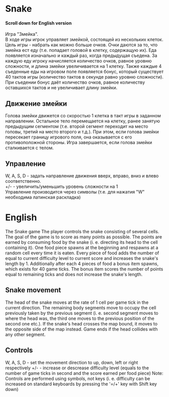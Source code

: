 ﻿# Snake
#### Scroll down for English version

Игра "Змейка".  
В ходе игры игрок управляет змейкой, состоящей из нескольких клеток. Цель игры - набрать как можно больше очков. Очки даются за то, что
змейка ест еду (т.е. попадает головой в клетку, содержащую их). Еда появляется изначально и каждый раз, когда предыдущая съедена. За каждую
еду игроку начисляется количество очков, равное уровню сложности, и длина змейки увеличивается на 1 клетку. Также каждые 4 съеденные еды на
игровом поле появляется бонус, который существует 40 тактов игры (количество тактов в секунде равно уровню сложности). При съедении бонус
даёт количество очков, равное количеству оставшихся тактов и не увеличивает длину змейки.
## Движение змейки
Голова змейки движется со скоростью 1 клетка в такт игры в заданном направлении. Остальное тело перемещается на клетку, ранее занятую
предыдущим сегментом (т.е. второй сегмент переходит на место головы, третий на место второго и т.д.). При этом, если голова змейки
пересекает границу игрового поля, она оказывается с его противоположной стороны. Игра завершается, если голова змейки сталкивается с
телом.
## Управление
W, A, S, D - задать направление движения вверх, вправо, вниз и влево соответственно.  
+/- - увеличить/уменьшить уровень сложности на 1  
Управление производится через символы (т.е. для нажатия "W" необходима латинская раскладка)

# English
The Snake game
The player controls the snake consisting of several cells. The goal of the game is to score as many points as possible. The points are earned by consuming food by the snake (i. e. directing its head to the cell containing it). One food piece spawns at the beginning and respawns at a random cell every time it is eaten. Every piece of food adds the number of equal to current difficulty level to current score and increases the snake's length by 1. Additionally after each 4 pieces of food a bonus item spawns, which exists for 40 game ticks. The bonus item scores the number of points equal to remaining ticks and does not increase the snake's length.
## Snake movement
The head of the snake moves at the rate of 1 cell per game tick in the current direction. The remaining body segments move to occupy the cell previously taken by the previous segment (i. e. second segment moves to where the head was, the third one moves to the previous position of the second one etc.). If the snake's head crosses the map bound, it moves to the opposite side of the map instead. Game ends if the head collides with any other segment.
## Controls
W, A, S, D - set the movement direction to up, down, left or right respectively
+/- - increase or descrease difficulty level (equals to the number of game ticks in second and the score earned per food piece)
Note: Controls are performed using symbols, not keys (i. e. difficulty can be increased on standard keyboards by pressing the '=/+' key with Shift key down)
